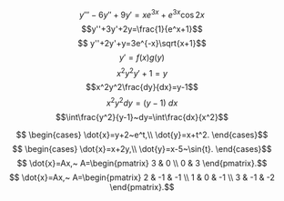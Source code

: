 $$y'''-6y''+9y'=xe^{3x}+e^{3x}\cos{2x}$$
$$y''+3y'+2y=\frac{1}{e^x+1}$$
$$ y''+2y'+y=3e^{-x}\sqrt{x+1}$$
$$ y'=f(x)g(y)$$
$$x^2y^2y'+1=y$$
$$x^2y^2\frac{dy}{dx}=y-1$$
$$x^2y^2dy=(y-1)~dx$$
$$\int\frac{y^2}{y-1}~dy=\int\frac{dx}{x^2}$$


$$  \begin{cases}
    \dot{x}=y+2~e^t,\\
    \dot{y}=x+t^2.
\end{cases}$$ 
$$  \begin{cases}
    \dot{x}=x+2y,\\
    \dot{y}=x-5~\sin{t}.
\end{cases}$$ 
$$ \dot{x}=Ax,~
A=\begin{pmatrix} 
    3 & 0  \\ 
    0 & 3 
    \end{pmatrix}.$$
 $$ \dot{x}=Ax,~
A=\begin{pmatrix}
        2 & -1 & -1  \\ 
        1 & 0 & -1 \\ 
        3 & -1 & -2 
        \end{pmatrix}.$$